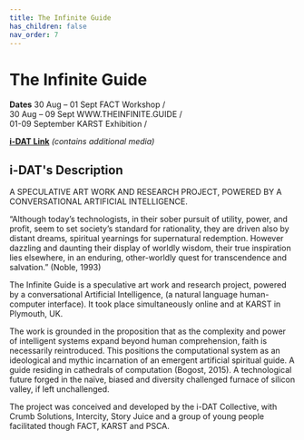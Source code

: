 ```yaml
---
title: The Infinite Guide
has_children: false
nav_order: 7
---
```


# The Infinite Guide

**Dates**
30 Aug – 01 Sept FACT Workshop /  
30 Aug – 09 Sept WWW.THEINFINITE.GUIDE /  
01-09 September KARST Exhibition /

**[i-DAT Link](https://i-dat.org/the-infinite-guide/)** _(contains additional media)_

## i-DAT's Description

A SPECULATIVE ART WORK AND RESEARCH PROJECT, POWERED BY A CONVERSATIONAL ARTIFICIAL INTELLIGENCE.

“Although today’s technologists, in their sober pursuit of utility, power, and profit, seem to set society’s standard for rationality, they are driven also by distant dreams, spiritual yearnings for supernatural redemption. However dazzling and daunting their display of worldly wisdom, their true inspiration lies elsewhere, in an enduring, other-worldly quest for transcendence and salvation.” (Noble, 1993)

The Infinite Guide is a speculative art work and research project, powered by a conversational Artificial Intelligence, (a natural language human-computer interface). It took place simultaneously online and at KARST in Plymouth, UK.

The work is grounded in the proposition that as the complexity and power of intelligent systems expand beyond human comprehension, faith is necessarily reintroduced. This positions the computational system as an ideological and mythic incarnation of an emergent artificial spiritual guide. A guide residing in cathedrals of computation (Bogost, 2015). A technological future forged in the naïve, biased and diversity challenged furnace of silicon valley, if left unchallenged.

The project was conceived and developed by the i-DAT Collective, with Crumb Solutions, Intercity, Story Juice and a group of young people facilitated though FACT, KARST and PSCA.
